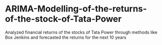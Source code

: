 # ARIMA-Modelling-of-the-returns-of-the-stock-of-Tata-Power
Analyzed financial returns of the stocks of Tata Power through methods like Box Jenkins and forecasted the returns for the next 10 years

